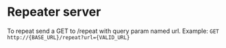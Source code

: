 # Repeater server



To repeat send a GET to /repeat with query param named url.
Example:
`GET http://{BASE_URL}/repeat?url={VALID_URL}`